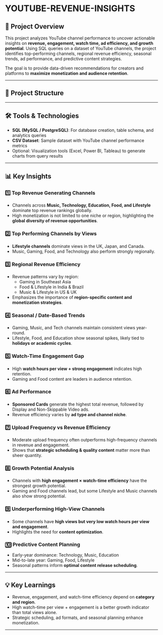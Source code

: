 # YOUTUBE-REVENUE-INSIGHTS

## 🚀 Project Overview
This project analyzes YouTube channel performance to uncover actionable insights on **revenue, engagement, watch time, ad efficiency, and growth potential**. Using SQL queries on a dataset of YouTube channels, the project identifies top-performing channels, regional revenue efficiency, seasonal trends, ad performance, and predictive content strategies.  

The goal is to provide data-driven recommendations for creators and platforms to **maximize monetization and audience retention**.

---

## 📁 Project Structure


---

## 🛠️ Tools & Technologies
- **SQL (MySQL / PostgreSQL)**: For database creation, table schema, and analytics queries  
- **CSV Dataset**: Sample dataset with YouTube channel performance metrics  
- Optional: Visualization tools (Excel, Power BI, Tableau) to generate charts from query results  

---

## 📊 Key Insights

### 1️⃣ Top Revenue Generating Channels
- Channels across **Music, Technology, Education, Food, and Lifestyle** dominate top revenue rankings globally.  
- High monetization is not limited to one niche or region, highlighting the **global diversity of revenue opportunities**.

### 2️⃣ Top Performing Channels by Views
- **Lifestyle channels** dominate views in the UK, Japan, and Canada.  
- Music, Gaming, Food, and Technology also perform strongly regionally.  

### 3️⃣ Regional Revenue Efficiency
- Revenue patterns vary by region:
  - Gaming in Southeast Asia  
  - Food & Lifestyle in India & Brazil  
  - Music & Lifestyle in US & UK  
- Emphasizes the importance of **region-specific content and monetization strategies**.

### 4️⃣ Seasonal / Date-Based Trends
- Gaming, Music, and Tech channels maintain consistent views year-round.  
- Lifestyle, Food, and Education show seasonal spikes, likely tied to **holidays or academic cycles**.

### 5️⃣ Watch-Time Engagement Gap
- High **watch hours per view + strong engagement** indicates high retention.  
- Gaming and Food content are leaders in audience retention.

### 6️⃣ Ad Performance
- **Sponsored Cards** generate the highest total revenue, followed by Display and Non-Skippable Video ads.  
- Revenue efficiency varies by **ad type and channel niche**.

### 7️⃣ Upload Frequency vs Revenue Efficiency
- Moderate upload frequency often outperforms high-frequency channels in revenue and engagement.  
- Shows that **strategic scheduling & quality content** matter more than sheer quantity.

### 8️⃣ Growth Potential Analysis
- Channels with **high engagement × watch-time efficiency** have the strongest growth potential.  
- Gaming and Food channels lead, but some Lifestyle and Music channels also show strong potential.

### 9️⃣ Underperforming High-View Channels
- Some channels have **high views but very low watch hours per view and engagement**.  
- Highlights the need for **content optimization**.

### 🔟 Predictive Content Planning
- Early-year dominance: Technology, Music, Education  
- Mid-to-late year: Gaming, Food, Lifestyle  
- Seasonal patterns inform **optimal content release scheduling**.

---

## 💡 Key Learnings
- Revenue, engagement, and watch-time efficiency depend on **category and region**.  
- High watch-time per view + engagement is a better growth indicator than total views alone.  
- Strategic scheduling, ad formats, and seasonal planning enhance monetization.  

---

